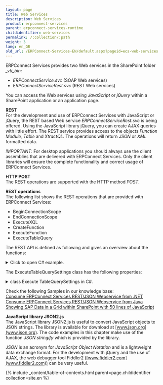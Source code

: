 ```yaml
---
layout: page
title: Web Services
description: Web Services
product: erpconnect-services
parent: erpconnect-services-runtime
childidentifier: web-services
permalink: /:collection/:path
weight: 3
lang: en_GB
old_url: /ERPConnect-Services-EN/default.aspx?pageid=ecs-web-services
---
```


ERPConnect Services provides two Web services in the SharePoint folder *_vti_bin:*

- *ERPConnectService.svc* (SOAP Web services)
- *ERPConnectServiceRest.svc* (REST Web services)

You can access the Web services using *JavaScript* or *jQuery* within a SharePoint application or an application page.

**REST**<br>
For the development and use of ERPConnect Services with JavaScript or jQuery, the REST based Web service *ERPConnectServiceRest.svc* is being offered. Using the JavaScript library jQuery, you can create AJAX queries with little effort.
The REST service provides access to the objects *Function Module, Table* and *XtractQL*. The operations will return *JSON* or *XML* formatted data. 

*IMPORTANT*: For desktop applications you should always use the client assemblies that are delivered with ERPConnect Services. Only the client libraries will ensure the complete functionality and correct usage of ERPConnect Services.

**HTTP POST**<br>
The REST operations are supported with the HTTP method *POST*. 

**REST operations**<br>
The following list shows the REST operations that are provided with ERPConnect Services:
- BeginConnectionScope
- EndConnectionScope
- ExecuteXQL
- CreateFunction
- ExecuteFunction
- ExecuteTableQuery

The REST API is defined as following and gives an overview about the functions:



<details>
<summary>Click to open C# example.</summary>
{% highlight csharp %}
[ServiceContract(Namespace = ERPConnectServiceNamespaces.Contract)]
public interface IERPConnectServiceWSRest
{
  #region Connection Scope Operations
 
  // NOTE: WebMessageBodyStyle.WrappedRequest is not supported for single parameters (see JsonOperationFormatterBehavior)
  [OperationContract]
  [WebInvoke(RequestFormat = WebMessageFormat.Json)]
  ERPExecutionInfo BeginConnectionScope(string applicationName);
 
  [OperationContract]
  [WebInvoke(BodyStyle = WebMessageBodyStyle.WrappedRequest, RequestFormat = WebMessageFormat.Json)]
  ERPExecutionInfo EndConnectionScope(string applicationName, ERPConnectionScope connectionScope);
 
  #endregion
 
  #region XQL Operations
 
  [OperationContract]
  [WebInvoke(BodyStyle = WebMessageBodyStyle.WrappedRequest, RequestFormat = WebMessageFormat.Json)]
  ERPExecutionInfo ExecuteXQL(string applicationName, ERPConnectionScope connectionScope, string query);
 
  #endregion
 
  #region Function Module Operations
 
  [OperationContract]
  [WebInvoke(BodyStyle = WebMessageBodyStyle.WrappedRequest, RequestFormat = WebMessageFormat.Json)]
  ERPExecutionInfo CreateFunction(string applicationName, ERPConnectionScope connectionScope, string name);
 
  [OperationContract]
  [WebInvoke(BodyStyle = WebMessageBodyStyle.WrappedRequest, RequestFormat = WebMessageFormat.Json)]
  ERPExecutionInfo ExecuteFunction(string applicationName, ERPConnectionScope connectionScope, ERPFunction function);
 
  #endregion
 
  #region Table Operations
 
  [OperationContract]
  [WebInvoke(BodyStyle = WebMessageBodyStyle.WrappedRequest, RequestFormat = WebMessageFormat.Json)]
  ERPExecutionInfo ExecuteTableQuery(string applicationName, ERPConnectionScope connectionScope, string tableName, ExecuteTableQuerySettings settings);
 
  #endregion
}
{% endhighlight %}
</details>

The ExecuteTableQuerySettings class has the following properties:



<details>
<summary>class Execute TableQuerySettings in C#.</summary>
{% highlight csharp %}
region class ExecuteTableQuerySettings
public class ExecuteTableQuerySettings
    {
        public int RowSkip { get; set; }
        public int RowCount { get; set; }
        public string WhereClause { get; set; }
        public string OrderClause { get; set; }
        public string CustomFunction { get; set; }
        public bool UseMultibyteExtraction { get; set; }
        public ERPCollection Fields { get; set; }     
    }
#endregion
{% endhighlight %}
</details>

Check the following Samples in our knowledge base:<br> 
[Consume ERPConnect Services REST/JSON Webservice from .NET]()<br>
[Consume ERPConnect Services REST/JSON Webservice from Java]()<br>
[Showing SAP Data in a Grid within SharePoint with 50 lines of JavaScript]()<br>

**JavaScript library JSON2.js**<br>
The JavaScript library JSON2.js is useful to convert JavaScript objects to JSON strings. The library is available for download at [www.json.org](www.json.org). The code examples in this chapter make use of the function *JSON.stringify* which is provided by the library.

*JSON* is an acronym for *JavaScript Object Notation* and is a lightweight data exchange format. For the development with jQuery and the use of AJAX, the web debugger tool Fiddler2 ([www.fiddler2.com](www.fiddler2.com)) can be very useful.

{% include _content/table-of-contents.html parent=page.childidentifier collection=site.en %}